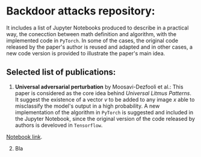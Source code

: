 # Backdoor attacks repository:

It includes a list of Jupyter Notebooks produced to describe in a practical way, the conecction between math definition and algorithm, with the implemented code in `PyTorch`. In some of the cases, the original code released by the paper's author is reused and adapted and in other cases, a new code version is provided to illustrate the paper's main idea. 

## Selected list of publications:

1. **Universal adversarial perturbation** by Moosavi-Dezfooli et al.: This paper is considered as the core idea behind _Universal Litmus Patterns_. It suggest the existence of a vector $v$ to be added to any image $x$ able to misclassify the model's output in a high probability. A new implementation of the algorithm in `PyTorch` is suggested and included in the Jupyter Notebook, since the original version of the code released by authors is develoved in `Tensorflow`. 

[Notebook link](https://github.com/henrychacon/Backdoor_attacks/tree/main/Universal_adversarial_perturbation).

2. Bla

